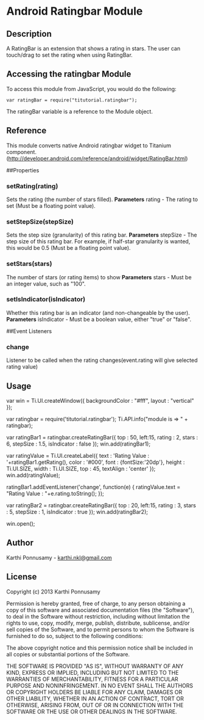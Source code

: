 # Android Ratingbar Module

## Description

A RatingBar is an extension that shows a rating in stars. The user can touch/drag to set the rating when using RatingBar.

## Accessing the ratingbar Module

To access this module from JavaScript, you would do the following:

	var ratingBar = require("titutorial.ratingbar");

The ratingBar variable is a reference to the Module object.

## Reference

This module converts native Android ratingbar widget to Titanium component. (http://developer.android.com/reference/android/widget/RatingBar.html)

##Properties

### setRating(rating)

Sets the rating (the number of stars filled).
**Parameters**
rating - The rating to set (Must be a floating point value). 

### setStepSize(stepSize)

Sets the step size (granularity) of this rating bar.
**Parameters**
stepSize - The step size of this rating bar. For example, if half-star granularity is wanted, this would be 0.5 (Must be a floating point value).

### setStars(stars)

The number of stars (or rating items) to show
**Parameters**
stars - Must be an integer value, such as "100". 

### setIsIndicator(isIndicator)

Whether this rating bar is an indicator (and non-changeable by the user).
**Parameters**
isIndicator - Must be a boolean value, either "true" or "false". 

##Event Listeners

### change

Listener to be called when the rating changes(event.rating will give selected rating value)

## Usage

var win = Ti.UI.createWindow({
	backgroundColor : "#fff",
	layout : "vertical"
});

var ratingbar = require('titutorial.ratingbar');
Ti.API.info("module is => " + ratingbar);

var ratingBar1 = ratingbar.createRatingBar({
	top : 50,
	left:15,
	rating : 2,
	stars : 6,
	stepSize : 1.5,
	isIndicator : false
});
win.add(ratingBar1);

var ratingValue = Ti.UI.createLabel({
	text : 'Rating Value : '+ratingBar1.getRating(),
	color : '#000',
	font : {fontSize:'20dp'},
	height : Ti.UI.SIZE,
	width : Ti.UI.SIZE,
	top : 45,
	textAlign : 'center'
});
win.add(ratingValue);

ratingBar1.addEventListener('change', function(e) {
	ratingValue.text = "Rating Value : "+e.rating.toString();
});

var ratingBar2 = ratingbar.createRatingBar({
	top : 20,
	left:15,
	rating : 3,
	stars : 5,
	stepSize : 1,
	isIndicator : true
});
win.add(ratingBar2);

win.open();


## Author

Karthi Ponnusamy - karthi.nkl@gmail.com

## License

Copyright (c) 2013 Karthi Ponnusamy

Permission is hereby granted, free of charge, to any person obtaining a copy of this software and associated documentation files (the "Software"), to deal in the Software without restriction, including without limitation the rights to use, copy, modify, merge, publish, distribute, sublicense, and/or sell copies of the Software, and to permit persons to whom the Software is furnished to do so, subject to the following conditions:

The above copyright notice and this permission notice shall be included in all copies or substantial portions of the Software.

THE SOFTWARE IS PROVIDED "AS IS", WITHOUT WARRANTY OF ANY KIND, EXPRESS OR IMPLIED, INCLUDING BUT NOT LIMITED TO THE WARRANTIES OF MERCHANTABILITY, FITNESS FOR A PARTICULAR PURPOSE AND NONINFRINGEMENT. IN NO EVENT SHALL THE AUTHORS OR COPYRIGHT HOLDERS BE LIABLE FOR ANY CLAIM, DAMAGES OR OTHER LIABILITY, WHETHER IN AN ACTION OF CONTRACT, TORT OR OTHERWISE, ARISING FROM, OUT OF OR IN CONNECTION WITH THE SOFTWARE OR THE USE OR OTHER DEALINGS IN THE SOFTWARE.


